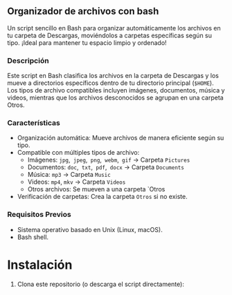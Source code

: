 ## Organizador de archivos con bash
Un script sencillo en Bash para organizar automáticamente los archivos en tu carpeta de Descargas, moviéndolos a carpetas específicas según su tipo. ¡Ideal para mantener tu espacio limpio y ordenado!

### Descripción
Este script en Bash clasifica los archivos en la carpeta de Descargas y los mueve a directorios específicos dentro de tu directorio principal (`$HOME`). Los tipos de archivo compatibles incluyen imágenes, documentos, música y videos, mientras que los archivos desconocidos se agrupan en una carpeta Otros.

### Características

- Organización automática: Mueve archivos de manera eficiente según su tipo.
- Compatible con múltiples tipos de archivo:
    - Imágenes: `jpg`,` jpeg`,` png`,` webm`,` gif` → Carpeta `Pictures`
	- Documentos: `doc`,` txt`,` pdf`,` docx` → Carpeta `Documents`
	- Música: `mp3` → Carpeta `Music`
	- Videos: `mp4`, `mkv` → Carpeta `Videos`
	- Otros archivos: Se mueven a una carpeta `Otros
- Verificación de carpetas: Crea la carpeta `Otros` si no existe.

### Requisitos Previos

- Sistema operativo basado en Unix (Linux, macOS).
- Bash shell.


# Instalación

1. Clona este repositorio (o descarga el script directamente):
